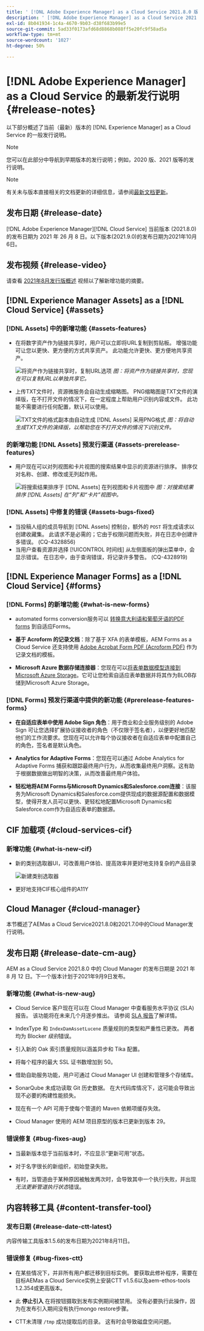 ```yaml
---
title: ' [!DNL Adobe Experience Manager] as a Cloud Service 2021.8.0 版的发行说明。'
description: ' [!DNL Adobe Experience Manager] as a Cloud Service 2021.8.0 版的发行说明。'
exl-id: 8b041934-1c4a-4670-9b03-d38f683b99e5
source-git-commit: 5ad33f0173afd68d8868b088ff5e20fc9f58ad5a
workflow-type: tm+mt
source-wordcount: '1027'
ht-degree: 50%

---
```


# [!DNL Adobe Experience Manager] as a Cloud Service 的最新发行说明 {#release-notes}

以下部分概述了当前（最新）版本的 [!DNL Experience Manager] as a Cloud Service 的一般发行说明。

>[!NOTE]
>
>您可以在此部分中导航到早期版本的发行说明；例如，2020 版、2021 版等的发行说明。

>[!NOTE]
>
>有关未与版本直接相关的文档更新的详细信息，请参阅[最新文档更新](https://experienceleague.adobe.com/docs/experience-manager-release-information/aem-release-updates/doc-updates/documentation-updates.html)。

## 发布日期 {#release-date}

[!DNL Adobe Experience Manager][!DNL Cloud Service] 当前版本 (2021.8.0) 的发布日期为 2021 年 26 月 8 日。以下版本(2021.9.0)的发布日期为2021年10月6日。

## 发布视频 {#release-video}

请查看 [2021年8月发行版概述](https://video.tv.adobe.com/v/336277) 视频以了解新增功能的摘要。

## [!DNL Experience Manager Assets] as a [!DNL Cloud Service] {#assets}

### [!DNL Assets] 中的新增功能 {#assets-features}

* 在将数字资产作为链接共享时，用户可以立即将URL复制到剪贴板。 增强功能可让您以更快、更方便的方式共享资产。 此功能允许更快、更方便地共享资产。

  ![将资产作为链接共享时，复制URL选项](/help/assets/assets/link-share-copy-URL-option.png)
  *图：将资产作为链接共享时，您现在可以复制URL以单独共享它。*

* 上传TXT文件时，资源微服务会自动生成缩略图。 PNG缩略图是TXT文件的演绎版，在不打开文件的情况下，在一定程度上帮助用户识别内容或文件。 此功能不需要进行任何配置，默认可以使用。

  ![TXT文件的格式副本由自动生成 [!DNL Assets] 采用PNG格式](/help/assets/assets/thumbnail-rendition-txt-file.png)
  *图：将自动生成TXT文件的演绎版，以帮助您在不打开文件的情况下识别文件。*

### 的新增功能 [!DNL Assets] 预发行渠道 {#assets-prerelease-features}

* 用户现在可以对列视图和卡片视图的搜索结果中显示的资源进行排序。 排序仅对名称、创建、修改或无列起作用。

  ![将搜索结果排序于 [!DNL Assets] 在列视图和卡片视图中](/help/assets/assets/sort-searched-assets.png)
  *图：对搜索结果排序 [!DNL Assets] 在“列”和“卡片”视图中。*

### [!DNL Assets] 中修复的错误 {#assets-bugs-fixed}

* 当投稿人组的成员导航到 [!DNL Assets] 控制台，额外的 `POST` 将生成请求以创建收藏集。 此请求不是必需的；它由于权限问题而失败，并在日志中创建许多错误。 (CQ-4328856)
* 当用户查看资源并选择 [!UICONTROL 时间线] 从左侧面板的弹出菜单中，会显示错误。 在日志中，由于查询错误，将记录许多警告。 (CQ-4328919)

## [!DNL Experience Manager Forms] as a [!DNL Cloud Service] {#forms}

### [!DNL Forms] 的新增功能 {#what-is-new-forms}

* automated forms conversion服务可以 [转换意大利语和葡萄牙语的PDF forms](https://experienceleague.adobe.com/docs/aem-forms-automated-conversion-service/using/extending-the-default-meta-model.html?#language-specific-meta-model) 到自适应Forms。

* **基于 Acroform 的记录文档**：除了基于 XFA 的表单模板，AEM Forms as a Cloud Service 还支持使用 [Adobe Acrobat Form PDF (Acroform PDF)](https://experienceleague.adobe.com/docs/experience-manager-forms-cloud-service/forms/create-an-adaptive-form/generate-document-of-record-for-non-xfa-based-adaptive-forms.html) 作为记录文档的模板。

* **Microsoft Azure 数据存储连接器**：您现在可以[将表单数据模型连接到 Microsoft Azure Storage](https://experienceleague.adobe.com/docs/experience-manager-forms-cloud-service/forms/use-form-data-model/configure-azure-storage.html)。它可让您检索自适应表单数据并将其作为BLOB存储到Microsoft Azure Storage。

### [!DNL Forms] 预发行渠道中提供的新功能 {#prerelease-features-forms}

* **在自适应表单中使用 Adobe Sign 角色**：用于商业和企业服务级别的 Adobe Sign 可让您选择扩展协议接收者的角色（不仅限于签名者），以便更好地匹配他们的工作流要求。您现在可以允许每个协议接收者在自适应表单中配置自己的角色，签名者是默认角色。

* **Analytics for Adaptive Forms**：您现在可以通过 Adobe Analytics for Adaptive Forms 捕获和跟踪最终用户行为，从而收集最终用户洞察。这有助于根据数据做出明智的决策，从而改善最终用户体验。

* **轻松地将AEM Forms与Microsoft Dynamics和Salesforce.com连接**：该服务为Microsoft Dynamics和Salesforce.com提供现成的数据源配置和数据模型，使得开发人员可以更快、更轻松地配置Microsoft Dynamics和Salesforce.com作为自适应表单的数据源。

## CIF 加载项 {#cloud-services-cif}

### 新增功能 {#what-is-new-cif}

* 新的类别选取器UI，可改善用户体验、提高效率并更好地支持复杂的产品目录

  ![新建类别选取器](/help/assets/CIF/category-picker.png)

* 更好地支持CIF核心组件的A11Y

## Cloud Manager {#cloud-manager}

本节概述了AEMas a Cloud Service2021.8.0和2021.7.0中的Cloud Manager发行说明。

## 发布日期 {#release-date-cm-aug}

AEM as a Cloud Service 2021.8.0 中的 Cloud Manager 的发布日期是 2021 年 8 月 12 日。下一个版本计划于2021年9月9日发布。

### 新增功能 {#what-is-new-aug}

* Cloud Service 客户现在可以在 Cloud Manager 中查看服务水平协议 (SLA) 报告。 该功能将在未来几个月逐步推出。
请参阅 [SLA 报告](https://experienceleague.adobe.com/docs/experience-manager-cloud-service/implementing/using-cloud-manager/sla-reporting.html)了解详情。

* IndexType 和 `IndexDamAssetLucene` 质量规则的类型和严重性已更改。 两者均为 Blocker *级别*&#x200B;错误。

* 引入新的 Oak 索引质量规则以涵盖异步和 Tika 配置。

* 将每个程序的最大 SSL 证书数增加到 50。

* 借助自助服务功能，用户可通过 Cloud Manager UI 创建和管理多个存储库。

* SonarQube 未成功读取 Git 历史数据。 在大代码库情况下，这可能会导致出现不必要的构建性能损失。

* 现在有一个 API 可用于使每个管道的 Maven 依赖项缓存失效。

* Cloud Manager 使用的 AEM 项目原型的版本已更新到版本 29。

### 错误修复 {#bug-fixes-aug}

* 当最新版本低于当前版本时，不应显示“更新可用”状态。

* 对于名字很长的新组织，初始登录失败。

* 有时，当管道由于某种原因被触发两次时，会导致其中一个执行失败，并出现&#x200B;*无法更新管道执行状态*&#x200B;错误。

## 内容转移工具 {#content-transfer-tool}

### 发布日期 {#release-date-ctt-latest}

内容传输工具版本1.5.6的发布日期为2021年8月11日。

### 错误修复 {#bug-fixes-ctt}

* 在某些情况下，并非所有用户都迁移到目标实例。 要获取此修补程序，需要在目标AEMas a Cloud Service实例上安装CTT v1.5.6以及aem-ethos-tools 1.2.354或更高版本。

* 此 **停止引入** 在将按钮摄取到发布实例期间被禁用。 没有必要执行此操作，因为在发布引入期间没有执行mongo restore步骤。

* CTT未清理 `/tmp` 成功提取后的目录。 这有时会导致磁盘空间问题。
